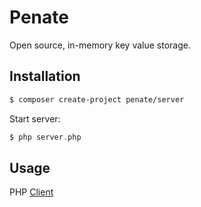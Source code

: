 # Penate

Open source, in-memory key value storage.

## Installation

```bash
$ composer create-project penate/server
```

Start server:
```php
$ php server.php
```

## Usage 

PHP [Client](https://github.com/PenateDB/Client)
